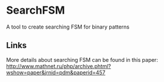 # SearchFSM
A tool to create searching FSM for binary patterns

Links
-----
More details about searching FSM can be found in this paper: http://www.mathnet.ru/php/archive.phtml?wshow=paper&jrnid=pdm&paperid=457
